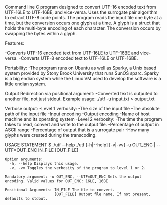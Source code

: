 Command line C program designed to convert UTF-16 encoded text from UTF-16LE to UTF-16BE, and vice-versa. Uses the surrogate pair algorithm to extract UTF-8 code points. The program reads the input file one byte at a time, but the conversion occurs one glyph at a time. A glyph is a struct that holds the multi-byte encoding of each character. The conversion occurs by swapping the bytes within a glyph.


Features:

  -Converts UTF-16 encoded text from UTF-16LE to UTF-16BE and vice-versa.
  -Converts UTF-8 encoded text to UTF-16LE or UTF-16BE.

  Portability:
  -The program runs on Ubuntu as well as Sparky, a Unix based system provided by Stony Brook University that runs SunOS sparc. Sparky is a    big endian system while the Linux VM used to develop the software is a little endian system. 
  
  Output Redirection via positional argument:
   -Converted text is outputed to another file, not just stdout.
   Example usage: ./utf -u input.txt > output.txt
  
  Verbose output:
  -Level 1 verbosity:
    -The size of the input file
    -The absolute path of the input file
    -Input encoding
    -Output encoding
    -Name of host machine and its operating system
  -Level 2 verbosity:
    -The time the program takes to read, convert and write to the output file.
    -Percentage of output in ASCII range
    -Percentage of output that is a surrogate pair
    -How many glyphs were created during the transcoding.
    
    
 USAGE STATEMENT
    $ ./utf --help 
    ./utf [-h|--help] [-v|-vv] -u OUT_ENC | --UTF=OUT_ENC IN_FILE [OUT_FILE]
    
    Option arguments: 
      -h, --help Displays this usage. 
      -v, -vv Toggles the verbosity of the program to level 1 or 2.
      
    Mandatory argument: -u OUT_ENC, --UTF=OUT_ENC Sets the output encoding. Valid values for OUT_ENC: 16LE, 16BE
    
    Positional Arguments: IN_FILE The ﬁle to convert.
                          [OUT_FILE] Output ﬁle name. If not present, defaults to stdout. 
